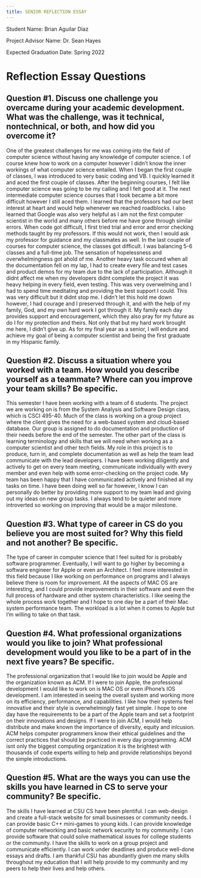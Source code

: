 ```yaml
---
title: SENIOR REFLECTION ESSAY
---
```


Student Name: Brian Aguilar Diaz

Project Advisor Name: Dr. Sean Hayes

Expected Graduation Date: Spring 2022

Reflection Essay Questions
==========================

Question \#1. Discuss one challenge you overcame during your academic development. What was the challenge, was it technical, nontechnical, or both, and how did you overcome it?
--------------------------------------------------------------------------------------------------------------------------------------------------------------------------------

One of the greatest challenges for me was coming into the field of computer
science without having any knowledge of computer science. I of course knew how
to work on a computer however I didn’t know the inner workings of what computer
science entailed. When I began the first couple of classes, I was introduced to
very basic coding and VB. I quickly learned it and aced the first couple of
classes. After the beginning courses, I felt like computer science was going to
be my calling and I felt good at it. The next intermediate computer science
courses that I took became a bit more difficult however I still aced them. I
learned that the professors had our best interest at heart and would help
whenever we reached roadblocks. I also learned that Google was also very helpful
as I am not the first computer scientist in the world and many others before me
have gone through similar errors. When code got difficult, I first tried trial
and error and error checking methods taught by my professors. If this would not
work, then I would ask my professor for guidance and my classmates as well. In
the last couple of courses for computer science, the classes got difficult. I
was balancing 5-6 classes and a full-time job. The sensation of hopelessness and
overwhelmingness got ahold of me. Another heavy task occured when all the documentation
fell on my lap, I had to create every file and test cases and product demos for my
team due to the lack of participation. Although it didnt affect me when my developers
didnt complete the project it was heavy helping in every field, even testing. This was
very overwelming and I had to spend time meditating and providing the best support I could.
This was very difficult but it didnt stop me. I didn’t let this hold me down however, I had
courage and I preserved through it, and with the help of my family, God, and my
own hard work I got through it. My family each day provides support and
encouragement, which they also pray for my future as do I for my protection and
theirs. Not only that but my hard work brought me here, I didn’t give up. As for
my final year as a senior, I will endure and achieve my goal of being a computer
scientist and being the first graduate in my Hispanic family.

Question \#2. Discuss a situation where you worked with a team. How would you describe yourself as a teammate? Where can you improve your team skills? Be specific.
-------------------------------------------------------------------------------------------------------------------------------------------------------------------

This semester I have been working with a team of 6 students. The project we are
working on is from the System Analysis and Software Design class, which is CSCI
495-40. Much of the class is working on a group project where the client gives
the need for a web-based system and cloud-based database. Our group is assigned
to do documentation and production of their needs before the end of the
semester. The other part of the class is learning terminology and skills that we
will need when working as a computer scientist and other tech fields. My role in
this project is to produce, turn in, and complete documentation as well as help
the team lead communicate with the lead developers. I have been working
diligently and actively to get on every team meeting, communicate individually
with every member and even help with some error-checking on the project code. My
team has been happy that I have communicated actively and finished all my tasks
on time. I have been doing well so far however, I know I can personally do
better by providing more support to my team lead and giving out my ideas on new
group tasks. I always tend to be quieter and more introverted so working on
improving that would be a major milestone.

Question \#3. What type of career in CS do you believe you are most suited for? Why this field and not another? Be specific.
----------------------------------------------------------------------------------------------------------------------------

The type of career in computer science that I feel suited for is probably
software programmer. Eventually, I will want to go higher by becoming a software
engineer for Apple or even an Architect. I feel more interested in this field
because I like working on performance on programs and I always believe there is
room for improvement. All the aspects of MAC OS are interesting, and I could
provide improvements in their software and even the full process of hardware and
other system characteristics. I like seeing the whole process work together and
I hope to one day be a part of their Mac system performance team. The workload
is a lot when it comes to Apple but I’m willing to take on that task.

Question \#4. What professional organizations would you like to join? What professional development would you like to be a part of in the next five years? Be specific.
-----------------------------------------------------------------------------------------------------------------------------------------------------------------------

The professional organization that I would like to join would be Apple and the organization known as ACM. If I
were to join Apple, the professional development I would like to work on is MAC
OS or even iPhone’s IOS development. I am interested in seeing the overall
system and working more on its efficiency, performance, and capabilities. I like
how their systems feel innovative and their style is overwhelmingly fast yet
simple. I hope to one day have the requirements to be a part of the Apple team
and set a footprint on their innovations and designs. If I were to join ACM, I would help distribute and make known the importance
of diversity, equity and inlcusion. ACM helps computer programmers know their ethical guidelines and the correct practices
that should be practiced in every day programming. ACM isnt only the biggest computing organization it is the brightest with 
thousands of code experts willing to help and provide relationships beyond the simple introductions.

Question \#5. What are the ways you can use the skills you have learned in CS to serve your community? Be specific.
-------------------------------------------------------------------------------------------------------------------

The skills I have learned at CSU CS have been plentiful. I can web-design and
create a full-stack website for small businesses or community needs. I can
provide basic C++ mini-games to young kids. I can provide knowledge of computer
networking and basic network security to my community. I can provide software
that could solve mathematical issues for college students or the community. I
have the skills to work on a group project and communicate efficiently. I can
work under deadlines and produce well-done essays and drafts. I am thankful CSU
has abundantly given me many skills throughout my education that I will help
provide to my community and my peers to help their lives and help others.
